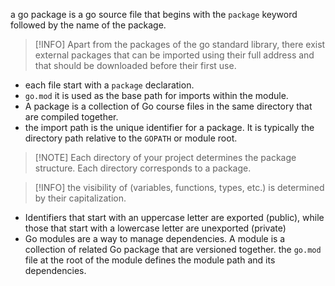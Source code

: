 a go package is a go source file that begins with the `package` keyword followed by the name of the package.

> [!INFO] Apart from the packages of the go standard library, there exist external packages that can be imported using their full address and that should be downloaded before their first use.

- each file start with a `package` declaration.
- `go.mod` it is used as the base path for imports within the module.
- A package is a collection of Go course files in the same directory that are compiled together.
- the import path is the unique identifier for a package. It is typically the directory path relative to the `GOPATH` or module root.

> [!NOTE] Each directory of your project determines the package structure. Each directory corresponds to a package.

> [!INFO] the visibility of (variables, functions, types, etc.) is determined by their capitalization.
- Identifiers that start with an uppercase letter are exported (public), while those that start with a lowercase letter are unexported (private)
- Go modules are a way to manage dependencies. A module is a collection of related Go package that are versioned together.
the `go.mod` file at the root of the module defines the module path and its dependencies.

